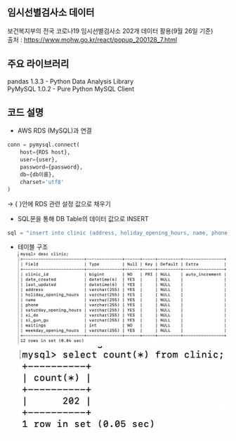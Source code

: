 ## 임시선별검사소 데이터 
보건복지부의 전국 코로나19 임시선별검사소 202개 데이터 활용(9월 26일 기준)    
출처 : https://www.mohw.go.kr/react/popup_200128_7.html

## 주요 라이브러리
pandas 1.3.3 - Python Data Analysis Library   
PyMySQL 1.0.2 - Pure Python MySQL Client   

## 코드 설명
- AWS RDS (MySQL)과 연결
~~~python
conn = pymysql.connect(
    host={RDS host},
    user={user},
    password={password},
    db={db이름},
    charset='utf8'
)
~~~
→ { }안에 RDS 관련 설정 값으로 채우기

- SQL문을 통해 DB Table의 데이터 값으로 INSERT
~~~python
sql = "insert into clinic (address, holiday_opening_hours, name, phone, saturday_opening_hours, si_do, si_gun_gu, waitings, weekday_opening_hours) values (%s, %s, %s, %s, %s, %s, %s, %s, %s)"
~~~

- 테이블 구조
![clinic_table](./img/clinicTable.png)   
![clinic_data](./img/clinicData.png)  
